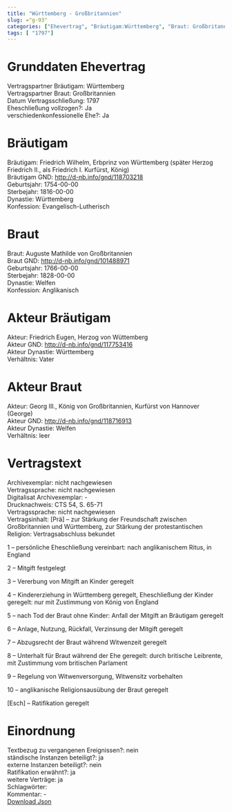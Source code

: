 ```yaml
---
title: "Württemberg - Großbritannien"
slug: ="g-93"
categories: ["Ehevertrag", "Bräutigam:Württemberg", "Braut: Großbritannien", "Eheschließung vollzogen?:Ja", "verschiedenkonfessionelle Ehe?:Ja", "Dynastie Bräutigam:Württemberg", "Akteur Bräutigam:Friedrich Eugen, Herzog von Wüttemberg", "Akteur Braut:Georg III., König von Großbritannien, Kurfürst von Hannover (George)", "Textbezug?:nein", "Ständisch?:ja", "Ratifikation?:ja", "Sonstiges?:ja", "Bräutigam:Württemberg", "Braut: Großbritannien"]
tags: [ "1797"]
---
```

<!--more-->

# Grunddaten Ehevertrag

Vertragspartner Bräutigam: Württemberg<br>
Vertragspartner Braut: Großbritannien<br>
Datum Vertragsschließung: 1797<br>
Eheschließung vollzogen?: Ja<br>
verschiedenkonfessionelle Ehe?: Ja<br>
# Bräutigam

Bräutigam: Friedrich Wilhelm, Erbprinz von Württemberg (später Herzog Friedrich II., als Friedrich I. Kurfürst, König)<br>
Bräutigam GND: http://d-nb.info/gnd/118703218<br>
Geburtsjahr: 1754-00-00<br>
Sterbejahr: 1816-00-00<br>
Dynastie: Württemberg<br>
Konfession: Evangelisch-Lutherisch<br>
# Braut

Braut: Auguste Mathilde von Großbritannien<br>
Braut GND: http://d-nb.info/gnd/101488971<br>
Geburtsjahr: 1766-00-00<br>
Sterbejahr: 1828-00-00<br>
Dynastie: Welfen<br>
Konfession: Anglikanisch<br>
# Akteur Bräutigam

Akteur: Friedrich Eugen, Herzog von Wüttemberg<br>
Akteur GND: http://d-nb.info/gnd/117753416<br>
Akteur Dynastie: Württemberg<br>
Verhältnis: Vater<br>
# Akteur Braut

Akteur: Georg III., König von Großbritannien, Kurfürst von Hannover (George)<br>
Akteur GND: http://d-nb.info/gnd/118716913<br>
Akteur Dynastie: Welfen<br>
Verhältnis: leer<br>
# Vertragstext

Archivexemplar: nicht nachgewiesen<br>
Vertragssprache: nicht nachgewiesen<br>
Digitalisat Archivexemplar: -<br>
Drucknachweis: CTS 54, S. 65-71<br>
Vertragssprache: nicht nachgewiesen<br>
Vertragsinhalt: [Prä] – zur Stärkung der Freundschaft zwischen Großbritannien und Württemberg, zur Stärkung der protestantischen Religion: Vertragsabschluss bekundet

1 – persönliche Eheschließung vereinbart: nach anglikanischem Ritus, in England

2 – Mitgift festgelegt

3 – Vererbung von Mitgift an Kinder geregelt

4 – Kindererziehung in Württemberg geregelt, Eheschließung der Kinder geregelt: nur mit Zustimmung von König von England

5 – nach Tod der Braut ohne Kinder: Anfall der Mitgift an Bräutigam geregelt

6 – Anlage, Nutzung, Rückfall, Verzinsung der Mitgift geregelt

7 – Abzugsrecht der Braut während Witwenzeit geregelt

8 – Unterhalt für Braut während der Ehe geregelt: durch britische Leibrente, mit Zustimmung vom britischen Parlament

9 – Regelung von Witwenversorgung, Witwensitz vorbehalten

10 – anglikanische Religionsausübung der Braut geregelt

[Esch] – Ratifikation geregelt
<br>
# Einordnung

Textbezug zu vergangenen Ereignissen?: nein<br>
ständische Instanzen beteiligt?: ja<br>
externe Instanzen beteiligt?: nein<br>
Ratifikation erwähnt?: ja<br>
weitere Verträge: ja<br>
Schlagwörter: <br>
Kommentar: -<br>
[Download Json](/vertraege/vertrag-93.json)